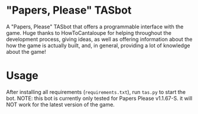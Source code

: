 # "Papers, Please" TASbot
A "Papers, Please" TASbot that offers a programmable interface with the game.
Huge thanks to HowToCantaloupe for helping throughout the development process, giving ideas, as well as offering information about the how the game is actually built, and, in general, providing a lot of knowledge about the game!

# Usage
After installing all requirements (`requirements.txt`), run `tas.py` to start the bot.
NOTE: this bot is currently only tested for Papers Please v1.1.67-S. it will NOT work for the latest version of the game.
